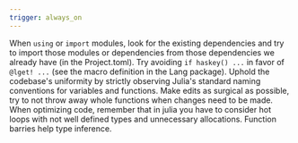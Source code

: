 ```yaml
---
trigger: always_on
---
```


When `using` or `import` modules, look for the existing dependencies and try to import those modules or dependencies from those dependencies we already have (in the Project.toml).
Try avoiding `if haskey() ...` in favor of `@lget! ...` (see the macro definition in the Lang package).
Uphold the codebase's uniformity by strictly observing Julia's standard naming conventions for variables and functions.
Make edits as surgical as possible, try to not throw away whole functions when changes need to be made.
When optimizing code, remember that in julia you have to consider hot loops with not well defined types and unnecessary allocations. Function barries help type inference.
